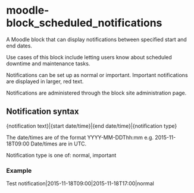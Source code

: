 moodle-block_scheduled_notifications
====================================

A Moodle block that can display notifications between specified start and end dates.

Use cases of this block include letting users know about scheduled downtime and maintenance tasks.

Notifications can be set up as normal or important. Important notifications are displayed in larger, red text.

Notifications are administered through the block site administration page.

<h2>Notification syntax</h2>
{notification text}|{start date/time}|{end date/time}|{notification type}

The date/times are of the format YYYY-MM-DDThh:mm
e.g. 2015-11-18T09:00
Date/times are in UTC.

Notification type is one of: normal, important

<h3>Example</h3>
Test notification|2015-11-18T09:00|2015-11-18T17:00|normal
